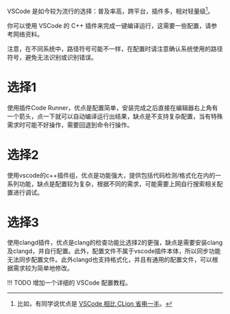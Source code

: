 VSCode 是如今较为流行的选择：普及率高，跨平台，插件多，相对轻量级[^1]。

你可以使用 VSCode 的 C++ 插件来完成一键编译运行，这需要一些配置，请参考网络资料。

[^1]: 比如，有同学说优点是 [VSCode 相比 CLion 省电一半](https://shuiyuan.sjtu.edu.cn/t/topic/127129/62)。

注意，在不同系统中，路径符号可能不一样，在配置时请注意确认系统使用的路径符号，避免无法识别或识别错误。

# 选择1
使用插件Code Runner，优点是配置简单，安装完成之后直接在编辑器右上角有一个箭头，点一下就可以自动编译运行出结果，缺点是不支持复杂配置，当有特殊需求时可能不好操作，需要回退到命令行操作。
# 选择2
使用vscode的c++插件组，优点是功能强大，提供包括代码检测/格式化在内的一系列功能，缺点是配置较为复杂，根据不同的需求，可能需要上网自行搜索相关配置进行调试。
# 选择3
使用clangd插件，优点是clang的检查功能比选择2的更强，缺点是需要安装clang及clangd，并自行配置。此外，配置文件不属于vscode插件本体，所以同步功能无法同步配置文件。此外clangd也支持格式化，并且有通用的配置文件，可以根据需求较为简单地修改。

!!! TODO
    增加一个详细的 VSCode 配置教程。

